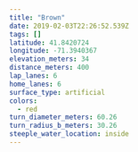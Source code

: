 ```yaml
---
title: "Brown"
date: 2019-02-03T22:26:52.539Z
tags: []
latitude: 41.8420724
longitude: -71.3940367
elevation_meters: 34
distance_meters: 400
lap_lanes: 6
home_lanes: 6
surface_type: artificial
colors:
  - red
turn_diameter_meters: 60.26
turn_radius_b_meters: 30.26
steeple_water_location: inside
---
```


